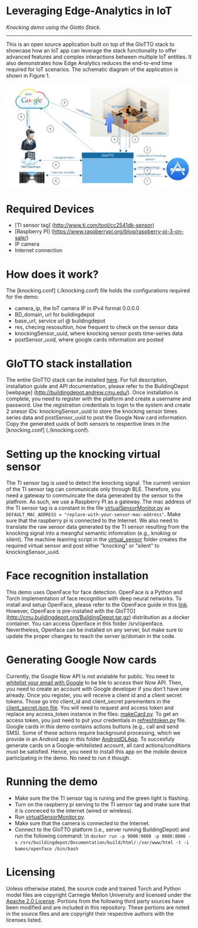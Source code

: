 # Leveraging Edge-Analytics in IoT

*Knocking demo using the Giotto Stack.*

---
This is an open source application built on top of the GIoTTO stack to showcase how an IoT app can leverage the stack functionality to offer advanced features and complex interactions between multiple IoT entities. It also demonstrates how Edge Analytics reduces the end-to-end time required for IoT scenarios. The schematic diagram of the application is shown in Figure 1. 

![Schemaic diagram of the knocking app.](./architecture.jpg)

# Required Devices
+ [TI sensor tag] (http://www.ti.com/tool/cc2541dk-sensor)
+ [Raspberry PI] (https://www.raspberrypi.org/blog/raspberry-pi-3-on-sale/)
+ IP camera
+ Internet connection

# How does it work?
The [knocking.conf] (./knocking.conf) file holds the configurations required for the demo:
+ camera_ip, the IoT camera IP in IPv4 format 0.0.0.0
+ BD_domain, url for buildingdepot
+ base_url, service url @ buildingdepot
+ res, checing resosultion, how frequent to check on the sensor data
+ knockingSensor_uuid, where knocking sensor posts time-series data
+ postSensor_uuid, where google cards information are posted

# GIoTTO stack installation
The entire GIoTTO stack can be installed [here](http://cmu.buildingdepot.org/BuildingDepot.tar.gz). For full description, installation guide and API documentation, please refer to the BuildingDepot [webpage] (http://buildingdepot.andrew.cmu.edu/). Once installation is complete, you need to register with the platform and create a username and password. Use the registration credentials to login to the system and create 2 snesor IDs: knockingSensor_uuid to store the knocking sensor times series data and postSensor_uuid to post the Google Now card information. Copy the generated uuids of both sensors to respective lines in the [knocking.conf] (./knocking.conf).

# Setting up the knocking virtual sensor
The TI sensor tag is used to detect the knocking signal. The current version of the TI sensor tag can communicate only through BLE. Therefore, you need a gateway to commuincate the data generated by the sensor to the platfrom. As such, we use a Raspberry PI as a gateway. The mac address of the TI sensor tag is a constant in the file [virtualSensorMonitor.py](./virtual_sensor/virtualSensorMonitor.py) as ``` DEFAULT_MAC_ADDRESS = "replace-with-your-sensor-mac-address" ```. Make sure that the raspberry pi is connected to the Internet. We also need to translate the raw sensor data generated by the TI sensor resulting from the knocking signal into a meangful semantic infomration (e.g., knoking or silent). The machine leanring script in the [virtual_sensor](./virtual_sensor) folder creates the required virtual sensor and post either "knocking" or "silent" to knockingSensor_uuid.

# Face recognition installation
This demo uses OpenFace for face detection. OpenFace is a Python and Torch implementation of face recognition with deep neural networks. To install and setup OpenFace, please refer to the OpenFace guide in this [link](http://cmusatyalab.github.io/openface/). However, OpenFace is pre-installed with the GIoTTO] (http://cmu.buildingdepot.org/BuildingDepot.tar.gz) distribution as a docker container. You can access Openface in this folder /srv/openface. Nevertheless, Openface can be installed on any server, but make sure to update the proper changes to reach the server ip/domain in the code.

# Generating Google Now cards
Currently, the Google Now API is not avialable for public. You need to [whitelist your email with Google](https://support.google.com/a/answer/60751?hl=en) to be ble to access their Now API. Then, you need to create an account with Google developer if you don't have one already. Once you register, you will receive a client id and a client secret tokens. Those go into client_id and client_secret parementers in the [client_secret.json file](./client_secret.json). You will need to request and access token and replace any access_token instance in the files: [makeCard.py](./makeCard.py). To get an access token, you just need to put your credentials in [refreshtoken.py](./refreshtoken.py) file. Google cards in this demo contains actions buttons (e.g., call and send SMS). Some of these actions require background processing, which we provide in an Android app in this folder [AndroidDLApp](./AndroidDLApp). To succesfuly generate cards on a Google-whitelisted account, all card actions/conditions must be satisfied. Hence, you need to install this app on the mobile device participating in the demo. No need to run it though.

# Running the demo
+ Make sure the the TI sensor tag is runing and the green light is flashing.
+ Turn on the raspberry pi serving to the TI sensor tag and make sure that it is conneced to the internet (wired or wireless).
+ Run [virtualSensorMonitor.py](./virtual_sensor/virtualSensorMonitor.py).
+ Make sure that the camera is connected to the Internet.
+ Connect to the GIoTTO platform (i.e., server running BuildingDepot) and run the following command: \n
```docker run -p 9000:9000 -p 8000:8000 -v /srv/buildingdepot/Documentation/build/html/:/var/www/html -t -i bamos/openface /bin/bash ```

# Licensing
Unless otherwise stated, the source code and trained Torch and Python
model files are copyright Carnegie Mellon University and licensed
under the [Apache 2.0 License](./LICENSE).
Portions from the following third party sources have
been modified and are included in this repository.
These portions are noted in the source files and are
copyright their respective authors with
the licenses listed.
